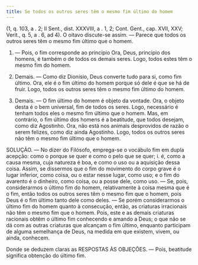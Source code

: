 ```yaml
---
title: Se todos os outros seres têm o mesmo fim último do homem
---
```


(1, q. 103, a . 2; II Sent., dist. XXXVIII, a . 1, 2; Cont. Gent., cap. XVII, XXV; Verit., q. 5, a . 6, ad 4).
  O oitavo discute-se assim. — Parece que todos os outros seres têm o mesmo fim último que o homem.  

1. — Pois, o fim corresponde ao princípio Ora, Deus, princípio dos homens, é também o de todos os demais seres. Logo, todos estes têm o mesmo fim do homem.  

2. Demais. — Como diz Dionísio, Deus converte tudo para si, como fim último. Ora, ele é o fim último do homem porque só dele é que se há de fruir. Logo, todos os outros seres têm o mesmo fim último do homem. 

3. Demais. — O fim último do homem é objeto da vontade. Ora, o objeto desta é o bem universal, fim de todos os seres. Logo, necessário é tenham todos eles o mesmo fim último que o homem.  Mas, em contrário, o fim último dos homens é a beatitude, que todos desejam, como diz Agostinho. Ora, não está nos animais desprovidos de razão o serem felizes, como diz ainda Agostinho. Logo, todos os outros seres não têm o mesmo fim último que o homem.  

SOLUÇÃO. — No dizer do Filósofo, emprega-se o vocábulo fim em dupla acepção: como o porque se quer e como o pelo que se quer; i. é, como a causa mesma, cuja natureza é boa, e como o uso ou a aquisição dessa coisa. Assim, se dissermos que o fim do movimento do corpo grave é o lugar inferior, como coisa, ou o estar nesse lugar, como uso; e o fim do avarento é o dinheiro, como coisa, ou a posse dele, como uso. — Se, pois, considerarmos o último fim do homem, relativamente à coisa mesma que é o fim, então todos os outros seres têm o mesmo fim que o homem, pois Deus é o fim último tanto dele como deles. — Se porém considerarmos o último fim do homem quanto à consecução, então, as criaturas irracionais não têm o mesmo fim que o homem. Pois, este e as demais criaturas racionais obtêm o último fim conhecendo e amando a Deus; o que não se dá com as outras criaturas que alcançam o fim último, enquanto participam de alguma semelhança de Deus, na medida em que existem, vivem, ou ainda, conhecem.  

Donde se deduzem claras as RESPOSTAS ÀS OBJEÇÕES. — Pois, beatitude significa obtenção do último fim.